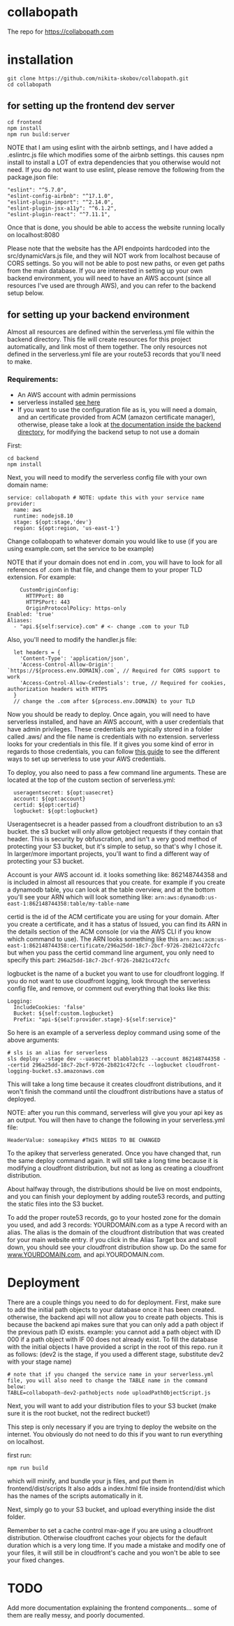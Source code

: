 # collabopath
The repo for https://collabopath.com

# installation

```
git clone https://github.com/nikita-skobov/collabopath.git
cd collabopath
```

## for setting up the frontend dev server

```
cd frontend
npm install
npm run build:server
```

NOTE that I am using eslint with the airbnb settings, and I have added a .eslintrc.js file which modifies some of the airbnb settings. this causes npm install to install a LOT of extra dependencies that you otherwise would not need. If you do not want to use eslint, please remove the following from the package.json file:

```
"eslint": "^5.7.0",
"eslint-config-airbnb": "^17.1.0",
"eslint-plugin-import": "^2.14.0",
"eslint-plugin-jsx-a11y": "^6.1.2",
"eslint-plugin-react": "^7.11.1",
```

Once that is done, you should be able to access the website running locally on localhost:8080

Please note that the website has the API endpoints hardcoded into the src/dynamicVars.js file, and they will NOT work from localhost because of CORS settings. So you will not be able to post new paths, or even get paths from the main database. If you are interested in setting up your own backend environment, you will need to have an AWS account (since all resources I've used are through AWS), and you can refer to the backend setup below.

## for setting up your backend environment

Almost all resources are defined within the serverless.yml file within the backend directory.
This file will create resources for this project automatically, and link most of them together. The only resources not defined in the serverless.yml file are your route53 records that you'll need to make.

### Requirements:
- An AWS account with admin permissions
- serverless installed [see here](https://serverless.com/framework/docs/getting-started/)
- If you want to use the configuration file as is, you will need a domain, and an certificate provided from ACM (amazon certificate manager), otherwise, please take a look at [the documentation inside the backend directory](./backend/README.md), for modifying the backend setup to not use a domain

First:

```
cd backend
npm install
```

Next, you will need to modify the serverless config file with your own domain name:

```
service: collabopath # NOTE: update this with your service name
provider:
  name: aws
  runtime: nodejs8.10
  stage: ${opt:stage,'dev'}
  region: ${opt:region, 'us-east-1'}
```

Change collabopath to whatever domain you would like to use (if you are using example.com, set the service to be example)

NOTE that if your domain does not end in .com, you will have to look for all references of .com in that file, and change them to your proper TLD extension. For example:

```
    CustomOriginConfig:
      HTTPPort: 80
      HTTPSPort: 443
      OriginProtocolPolicy: https-only
Enabled: 'true'
Aliases:
  - "api.${self:service}.com" # <- change .com to your TLD
```

Also, you'll need to modify the handler.js file:

```
  let headers = {
    'Content-Type': 'application/json',
    'Access-Control-Allow-Origin': `https://${process.env.DOMAIN}.com`, // Required for CORS support to work
    'Access-Control-Allow-Credentials': true, // Required for cookies, authorization headers with HTTPS
  }
  // change the .com after ${process.env.DOMAIN} to your TLD
```

Now you should be ready to deploy. Once again, you will need to have serverless installed, and have an AWS account, with a user credentials that have admin privileges. These credentials are typically stored in a folder called .aws/ and the file name is credentials with no extension. serverless looks for your credentials in this file. If it gives you some kind of error in regards to those credentials, you can follow [this guide](https://serverless.com/framework/docs/providers/aws/guide/credentials/) to see the different ways to set up serverless to use your AWS credentials.

To deploy, you also need to pass a few command line arguments. These are located at the top of the custom section of serverless.yml:

```
  useragentsecret: ${opt:uasecret}
  account: ${opt:account}
  certid: ${opt:certid}
  logbucket: ${opt:logbucket}
```

Useragentsecret is a header passed from a cloudfront distribution to an s3 bucket. the s3 bucket will only allow getobject requests if they contain that header. This is security by obfuscration, and isn't a very good method of protecting your S3 bucket, but it's simple to setup, so that's why I chose it. In larger/more important projects, you'll want to find a different way of protecting your S3 bucket.

Account is your AWS account id. it looks something like: 862148744358 and is included in almost all resources that you create. for example if you create a dynamodb table, you can look at the table overview, and at the bottom you'll see your ARN which will look something like: `arn:aws:dynamodb:us-east-1:862148744358:table/my-table-name`

certid is the id of the ACM certificate you are using for your domain. After you create a certificate, and it has a status of Issued, you can find its ARN in the details section of the ACM console (or via the AWS CLI if you know which command to use). The ARN looks something like this `arn:aws:acm:us-east-1:862148744358:certificate/296a25dd-18c7-2bcf-9726-2b821c472cfc`
but when you pass the certid command line argument, you only need to specify this part: `296a25dd-18c7-2bcf-9726-2b821c472cfc`

logbucket is the name of a bucket you want to use for cloudfront logging. If you do not want to use cloudfront logging, look through the serverless config file, and remove, or comment out everything that looks like this:

```
Logging:
  IncludeCookies: 'false'
  Bucket: ${self:custom.logbucket}
  Prefix: "api-${self:provider.stage}-${self:service}"
```

So here is an example of a serverless deploy command using some of the above arguments:

```
# sls is an alias for serverless
sls deploy --stage dev --uasecret blabblab123 --account 862148744358 --certid 296a25dd-18c7-2bcf-9726-2b821c472cfc --logbucket cloudfront-logging-bucket.s3.amazonaws.com
```
This will take a long time because it creates cloudfront distributions, and it won't finish the command until the cloudfront distributions have a status of deployed.

NOTE: after you run this command, serverless will give you your api key as an output. You will then have to change the following in your serverless.yml file:
```
HeaderValue: someapikey #THIS NEEDS TO BE CHANGED
```
To the apikey that serverless generated. Once you have changed that, run the same deploy command again. It will still take a long time because it is modifying a cloudfront distribution, but not as long as creating a cloudfront distribution.

About halfway through, the distributions should be live on most endpoints, and you can finish your deployment by adding route53 records, and putting the static files into the S3 bucket.

To add the proper route53 records, go to your hosted zone for the domain you used, and add 3 records: YOURDOMAIN.com as a type A record with an alias. The alias is the domain of the cloudfront distribution that was created for your main website entry. if you click in the Alias Target box and scroll down, you should see your cloudfront distribution show up. Do the same for www.YOURDOMAIN.com, and api.YOURDOMAIN.com.


# Deployment

There are a couple things you need to do for deployment.
First, make sure to add the initial path objects to your database once it has been created. otherwise, the backend api will not allow you to create path objects. This is because the backend api makes sure that you can only add a path object if the previous path ID exists. example: you cannot add a path object with ID 000 if a path object with IF 00 does not already exist. To fill the database with the initial objects I have provided a script in the root of this repo. run it as follows: (dev2 is the stage, if you used a different stage, substitute dev2 with your stage name)
```
# note that if you changed the service name in your serverless.yml file, you will also need to change the TABLE name in the command below:
TABLE=collabopath-dev2-pathobjects node uploadPathObjectScript.js
```

Next, you will want to add your distribution files to your S3 bucket (make sure it is the root bucket, not the redirect bucket!)

This step is only necessary if you are trying to deploy the website on the internet. You obviously do not need to do this if you want to run everything on localhost.

first run:
```
npm run build
```

which will minify, and bundle your js files, and put them in frontend/dist/scripts
It also adds a index.html file inside frontend/dist which has the names of the scripts automatically in it.

Next, simply go to your S3 bucket, and upload everything inside the dist folder.

Remember to set a cache control max-age if you are using a cloudfront distribution. Otherwise cloudfront caches your objects for the default duration which is a very long time. If you made a mistake and modify one of your files, it will still be in cloudfront's cache and you won't be able to see your fixed changes.

# TODO
Add more documentation explaining the frontend components... some of them are really messy, and poorly documented.